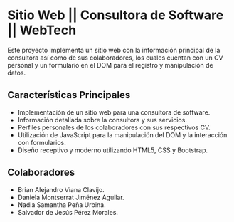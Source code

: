 <h1>Sitio Web || Consultora de Software || WebTech</h1>

 <p>Este proyecto implementa un sitio web con la información principal de la consultora así como de sus colaboradores, los cuales cuentan con un CV personal y un formulario en el DOM para el registro y manipulación de datos.</p>

<h2>Características Principales</h2>
<ul>  
    <li>Implementación de un sitio web para una consultora de software.</li>
    <li>Información detallada sobre la consultora y sus servicios.</li>
    <li>Perfiles personales de los colaboradores con sus respectivos CV.</li>
    <li>Utilización de JavaScript para la manipulación del DOM y la interacción con formularios.</li>
    <li>Diseño receptivo y moderno utilizando HTML5, CSS y Bootstrap.</li>
</ul>

<h2>Colaboradores</h2>
<ul>
    <li>Brian Alejandro Viana Clavijo.</li>
    <li>Daniela Montserrat Jiménez Aguilar.</li>
    <li>Nadia Samantha Peña Urbina.</li>
    <li>Salvador de Jesús Pérez Morales.</li>
</ul>